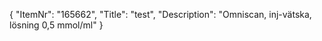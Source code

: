 {
  "ItemNr": "165662",
  "Title": "test",
  "Description": "Omniscan, inj-vätska, lösning 0,5 mmol/ml"
}